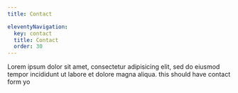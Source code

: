 ```yaml
---
title: Contact

eleventyNavigation:
  key: contact
  title: Contact
  order: 30
---
```


Lorem ipsum dolor sit amet, consectetur adipisicing elit, sed do eiusmod tempor incididunt ut labore et dolore magna aliqua.
this should have contact form yo
